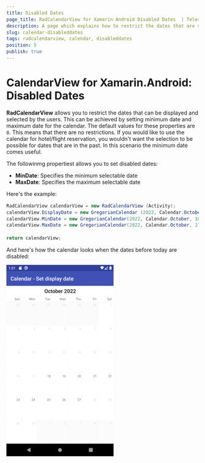 ```yaml
---
title: Disabled Dates
page_title: RadCalendarView for Xamarin Android Disabled Dates  | Telerik UI for Xamarin.Android Documentation
description: A page which explains how to restrict the dates that are visible and/or selectable in RadCalendarView for Android.
slug: calendar-disableddates
tags: radcalendarview, calendar, disableddates
position: 5
publish: true
---
```


# CalendarView for Xamarin.Android: Disabled Dates

**RadCalendarView** allows you to restrict the dates that can be displayed and selected by the users. This can be achieved by setting minimum date and maximum date for the calendar. The default values for these properties are `0`.
This means that there are no restrictions. If you would like to use the calendar for hotel/flight reservation, you wouldn't want the selection to be possible for dates that are in the past. In this scenario the minimum date
comes useful. 

The followinmg propertiest allows you to set disabled dates:

* **MinDate**: Specifies the minimum selectable date
* **MaxDate**: Specifies the maximum selectable date

Here's the example:

```C#
RadCalendarView calendarView = new RadCalendarView (Activity);
calendarView.DisplayDate = new GregorianCalendar (2022, Calendar.October, 1).TimeInMillis;
calendarView.MinDate = new GregorianCalendar(2022, Calendar.October, 18).TimeInMillis;
calendarView.MaxDate = new GregorianCalendar(2022, Calendar.October, 27).TimeInMillis;

return calendarView;
```

And here's how the calendar looks when the dates before today are disabled:

![TelerikUI-Calendar-Disabled-Dates](images/calendar-disable-dates.png "This is how the RadCalendarView looks when some dates are disabled.")
